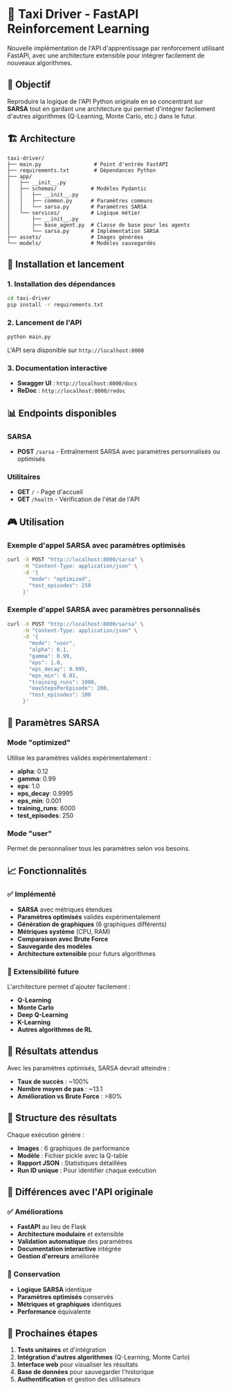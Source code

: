# 🚕 Taxi Driver - FastAPI Reinforcement Learning

Nouvelle implémentation de l'API d'apprentissage par renforcement utilisant FastAPI, avec une architecture extensible pour intégrer facilement de nouveaux algorithmes.

## 🎯 Objectif

Reproduire la logique de l'API Python originale en se concentrant sur **SARSA** tout en gardant une architecture qui permet d'intégrer facilement d'autres algorithmes (Q-Learning, Monte Carlo, etc.) dans le futur.

## 🏗️ Architecture

```
taxi-driver/
├── main.py                 # Point d'entrée FastAPI
├── requirements.txt        # Dépendances Python
├── app/
│   ├── __init__.py
│   ├── schemas/           # Modèles Pydantic
│   │   ├── __init__.py
│   │   ├── common.py      # Paramètres communs
│   │   └── sarsa.py       # Paramètres SARSA
│   └── services/          # Logique métier
│       ├── __init__.py
│       ├── base_agent.py  # Classe de base pour les agents
│       └── sarsa.py       # Implémentation SARSA
├── assets/                # Images générées
└── models/                # Modèles sauvegardés
```

## 🚀 Installation et lancement

### 1. Installation des dépendances

```bash
cd taxi-driver
pip install -r requirements.txt
```

### 2. Lancement de l'API

```bash
python main.py
```

L'API sera disponible sur `http://localhost:8000`

### 3. Documentation interactive

- **Swagger UI** : `http://localhost:8000/docs`
- **ReDoc** : `http://localhost:8000/redoc`

## 📊 Endpoints disponibles

### SARSA

- **POST** `/sarsa` - Entraînement SARSA avec paramètres personnalisés ou optimisés

### Utilitaires

- **GET** `/` - Page d'accueil
- **GET** `/health` - Vérification de l'état de l'API

## 🎮 Utilisation

### Exemple d'appel SARSA avec paramètres optimisés

```bash
curl -X POST "http://localhost:8000/sarsa" \
     -H "Content-Type: application/json" \
     -d '{
       "mode": "optimized",
       "test_episodes": 250
     }'
```

### Exemple d'appel SARSA avec paramètres personnalisés

```bash
curl -X POST "http://localhost:8000/sarsa" \
     -H "Content-Type: application/json" \
     -d '{
       "mode": "user",
       "alpha": 0.1,
       "gamma": 0.99,
       "eps": 1.0,
       "eps_decay": 0.995,
       "eps_min": 0.01,
       "training_runs": 1000,
       "maxStepsPerEpisode": 200,
       "test_episodes": 100
     }'
```

## 🔧 Paramètres SARSA

### Mode "optimized"

Utilise les paramètres validés expérimentalement :

- **alpha**: 0.12
- **gamma**: 0.99
- **eps**: 1.0
- **eps_decay**: 0.9995
- **eps_min**: 0.001
- **training_runs**: 6000
- **test_episodes**: 250

### Mode "user"

Permet de personnaliser tous les paramètres selon vos besoins.

## 📈 Fonctionnalités

### ✅ Implémenté

- **SARSA** avec métriques étendues
- **Paramètres optimisés** validés expérimentalement
- **Génération de graphiques** (6 graphiques différents)
- **Métriques système** (CPU, RAM)
- **Comparaison avec Brute Force**
- **Sauvegarde des modèles**
- **Architecture extensible** pour futurs algorithmes

### 🔮 Extensibilité future

L'architecture permet d'ajouter facilement :

- **Q-Learning**
- **Monte Carlo**
- **Deep Q-Learning**
- **K-Learning**
- **Autres algorithmes de RL**

## 🎯 Résultats attendus

Avec les paramètres optimisés, SARSA devrait atteindre :

- **Taux de succès** : ~100%
- **Nombre moyen de pas** : ~13.1
- **Amélioration vs Brute Force** : >80%

## 📁 Structure des résultats

Chaque exécution génère :

- **Images** : 6 graphiques de performance
- **Modèle** : Fichier pickle avec la Q-table
- **Rapport JSON** : Statistiques détaillées
- **Run ID unique** : Pour identifier chaque exécution

## 🔄 Différences avec l'API originale

### ✅ Améliorations

- **FastAPI** au lieu de Flask
- **Architecture modulaire** et extensible
- **Validation automatique** des paramètres
- **Documentation interactive** intégrée
- **Gestion d'erreurs** améliorée

### 🎯 Conservation

- **Logique SARSA** identique
- **Paramètres optimisés** conservés
- **Métriques et graphiques** identiques
- **Performance** équivalente

## 🚀 Prochaines étapes

1. **Tests unitaires** et d'intégration
2. **Intégration d'autres algorithmes** (Q-Learning, Monte Carlo)
3. **Interface web** pour visualiser les résultats
4. **Base de données** pour sauvegarder l'historique
5. **Authentification** et gestion des utilisateurs
